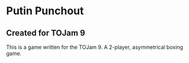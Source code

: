 # Putin Punchout
## Created for TOJam 9

This is a game written for the TOJam 9. A 2-player, asymmetrical boxing game.
